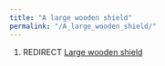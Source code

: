 ```yaml
---
title: "A large wooden shield"
permalink: "/A_large_wooden_shield/"
---
```


1.  REDIRECT [Large wooden shield](Large_wooden_shield "wikilink")